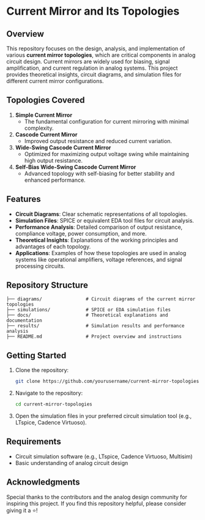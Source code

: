 # Current Mirror and Its Topologies

## Overview
This repository focuses on the design, analysis, and implementation of various **current mirror topologies**, which are critical components in analog circuit design. Current mirrors are widely used for biasing, signal amplification, and current regulation in analog systems. This project provides theoretical insights, circuit diagrams, and simulation files for different current mirror configurations.

## Topologies Covered
1. **Simple Current Mirror**
   - The fundamental configuration for current mirroring with minimal complexity.
2. **Cascode Current Mirror**
   - Improved output resistance and reduced current variation.
3. **Wide-Swing Cascode Current Mirror**
   - Optimized for maximizing output voltage swing while maintaining high output resistance.
4. **Self-Bias Wide-Swing Cascode Current Mirror**
   - Advanced topology with self-biasing for better stability and enhanced performance.

## Features
- **Circuit Diagrams**: Clear schematic representations of all topologies.
- **Simulation Files**: SPICE or equivalent EDA tool files for circuit analysis.
- **Performance Analysis**: Detailed comparison of output resistance, compliance voltage, power consumption, and more.
- **Theoretical Insights**: Explanations of the working principles and advantages of each topology.
- **Applications**: Examples of how these topologies are used in analog systems like operational amplifiers, voltage references, and signal processing circuits.

## Repository Structure
```
├── diagrams/                # Circuit diagrams of the current mirror topologies
├── simulations/             # SPICE or EDA simulation files
├── docs/                    # Theoretical explanations and documentation
├── results/                 # Simulation results and performance analysis
├── README.md                # Project overview and instructions
```

## Getting Started
1. Clone the repository:
   ```bash
   git clone https://github.com/yourusername/current-mirror-topologies.git
   ```
2. Navigate to the repository:
   ```bash
   cd current-mirror-topologies
   ```
3. Open the simulation files in your preferred circuit simulation tool (e.g., LTspice, Cadence Virtuoso).

## Requirements
- Circuit simulation software (e.g., LTspice, Cadence Virtuoso, Multisim)
- Basic understanding of analog circuit design

## Acknowledgments
Special thanks to the contributors and the analog design community for inspiring this project. If you find this repository helpful, please consider giving it a ⭐!
